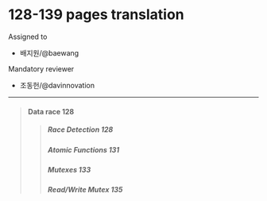 # 128-139 pages translation

Assigned to

- 배지원/@baewang

Mandatory reviewer

- 조동헌/@davinnovation

---

> #### Data race 128
>
> > ##### Race Detection 128
> >
> > ##### Atomic Functions 131
> >
> > ##### Mutexes 133
> >
> > ##### Read/Write Mutex 135
